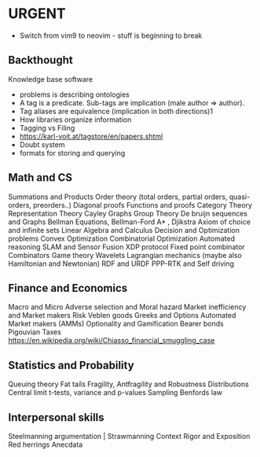 # URGENT
- Switch from vim9 to neovim - stuff is beginning to break

## Backthought
Knowledge base software
 -	problems is describing ontologies
 - A tag is a predicate. Sub-tags are implication (male author => author).
  - Tag aliases are equivalence (implication in both directions)1
  - How libraries organize information
  - Tagging vs Filing
  - https://karl-voit.at/tagstore/en/papers.shtml
 - Doubt system
 - formats for storing and querying

## Math and CS
Summations and Products
Order theory (total orders, partial orders, quasi-orders, preorders..)
Diagonal proofs
Functions and proofs
Category Theory
Representation Theory
Cayley Graphs
Group Theory
De bruijn sequences and Graphs
Bellman Equations, Bellman-Ford
A* , Djikstra
Axiom of choice and infinite sets
Linear Algebra and Calculus
Decision and Optimization problems
Convex Optimization
Combinatorial Optimization
Automated reasoning
SLAM and Sensor Fusion
XDP protocol
Fixed point combinator
Combinators
Game theory
Wavelets
Lagrangian mechanics (maybe also Hamiltonian and Newtonian)
RDF and URDF
PPP-RTK and Self driving

## Finance and  Economics
Macro and Micro
Adverse selection and Moral hazard
Market inefficiency and Market makers
Risk
Veblen goods
Greeks and Options
Automated Market makers (AMMs)
Optionality and Gamification
Bearer bonds
Pigouvian Taxes
https://en.wikipedia.org/wiki/Chiasso_financial_smuggling_case

## Statistics and Probability
Queuing theory
Fat tails
Fragility, Antfragility and Robustness
Distributions
Central limit
t-tests, variance and p-values
Sampling
Benfords law

## Interpersonal skills
Steelmanning argumentation | Strawmanning
Context
Rigor and Exposition
Red herrings
Anecdata
